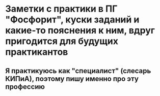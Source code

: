 # Заметки с практики в ПГ "Фосфорит", куски заданий и какие-то пояснения к ним, вдруг пригодится для будущих практикантов

## Я практикуюсь как "специалист" (слесарь КИПиА), поэтому пишу именно про эту профессию
